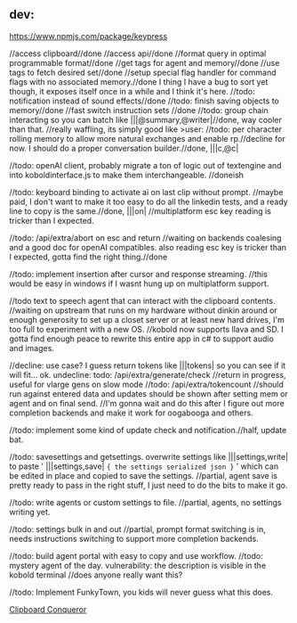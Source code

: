 
dev:
---
https://www.npmjs.com/package/keypress


//access clipboard//done
//access api//done
//format query in optimal programmable format//done
//get tags for agent and memory//done
//use tags to fetch desired set//done
//setup special flag handler for command flags with no associated memory.//done
 I thing I have a bug to sort yet though, it exposes itself once in a while and I think it's here. 
//todo: notification instead of sound effects//done
//todo: finish saving objects to memory//done
//fast switch instruction sets //done
//todo: group chain interacting so you can batch like |||@summary,@writer|//done, way cooler than that.
//really waffling, its simply good like >user: //todo: per character rolling memory to allow more natural exchanges and enable rp.//decline for now. I should do a proper conversation builder.//done, |||c,@c|

//todo: openAI client, probably migrate a ton of logic out of textengine and into koboldinterface.js to make them interchangeable. //doneish

//todo: keyboard binding to activate ai on last clip without prompt. //maybe paid, I don't want to make it too easy to do all the linkedin tests, and a ready line to copy is the same.//done, |||on| //multiplatform esc key reading is tricker than I expected. 

//todo: /api/extra/abort on esc and return //waiting on backends coalesing and a good doc for openAI compatibles. also reading esc key is tricker than I expected, gotta find the right thing.//done

//todo: implement insertion after cursor and response streaming. //this would be easy in windows if I wasnt hung up on multiplatform support. 

//todo text to speech agent that can interact with the clipboard contents. //waiting on upstream that runs on my hardware without dinkin around or enough generosity to set up a closet server or at least new hard drives, I'm too full to experiment with a new OS. //kobold now supports llava and SD. I gotta find enough peace to rewrite this entire app in c# to support audio and images.

//decline: use case? I guess return tokens like |||tokens| so you can see if it will fit... ok. undecline: todo: /api/extra/generate/check  //return in progress, useful for vlarge gens on slow mode
//todo: /api/extra/tokencount //should run against entered data and updates should be shown after setting mem or agent and on final send. //I'm gonna wait and do this after I figure out more completion backends and make it work for oogabooga and others.


//todo: implement some kind of update check and notification.//half, update bat.


//todo: savesettings and getsettings. overwrite settings like |||settings,write| to paste ' |||settings,save| `{ the settings serialized json }` ' which can be edited in place and copied to save the settings. //partial, agent save is pretty ready to pass in the right stuff, I just need to do the bits to make it go.

//todo: write agents or custom settings to file. //partial, agents, no settings writing yet.

//todo: settings bulk in and out //partial, prompt format switching is in, needs instructions switching to support more completion backends. 

//todo: build agent portal with easy to copy and use workflow. 
//todo: mystery agent of the day. vulnerability: the description is visible in the kobold terminal
//does anyone really want this?


//todo: Implement FunkyTown, you kids will never guess what this does. 

[Clipboard Conqueror](javascript:(function()%7Bfunction%20copyText()%7Bvar%20text%20%3D%20'%7C%7C%7Csummarypoints%2Cset%2Con%7C'%3Bvar%20textarea%20%3D%20document.createElement('textarea')%3Btextarea.value%20%3D%20text%3Bdocument.body.appendChild(textarea)%3Btextarea.select()%3Bdocument.execCommand('copy')%3Bdocument.body.removeChild(textarea)%3B%7Dfunction%20showMessage()%7Bvar%20message%20%3D%20document.createElement('div')%3Bvar%20countdown%20%3D%20300%3Bmessage.textContent%20%3D%20'Clipboard%20Conqueror%20Active%20Mode%3A%20'%20%2B%20formatTime(countdown)%3Bmessage.style.position%20%3D%20'fixed'%3Bmessage.style.bottom%20%3D%20'20px'%3Bmessage.style.right%20%3D%20'20px'%3Bmessage.style.padding%20%3D%20'10px%2020px'%3Bmessage.style.backgroundColor%20%3D%20'black'%3Bmessage.style.color%20%3D%20'white'%3Bmessage.style.borderRadius%20%3D%20'5px'%3Bmessage.style.zIndex%20%3D%20'10000'%3Bmessage.style.cursor%20%3D%20'pointer'%3Bdocument.body.appendChild(message)%3Bmessage.addEventListener('click'%2C%20function()%7BcopyText()%3BclearInterval(interval)%3Bdocument.body.removeChild(message)%3B%7D)%3Bvar%20interval%20%3D%20setInterval(function()%7Bcountdown--%3Bif%20(countdown%20%3C%3D%200)%20%7BclearInterval(interval)%3Bdocument.body.removeChild(message)%3B%7D%20else%20%7Bmessage.textContent%20%3D%20'Clipboard%20Conqueror%20Active%20Mode%3A%20'%20%2B%20formatTime(countdown)%3B%7D%7D%2C%201000)%3B%7Dfunction%20formatTime(seconds)%7Bvar%20minutes%20%3D%20Math.floor(seconds%20%2F%2060)%3Bvar%20secs%20%3D%20seconds%20%25%2060%3Breturn%20minutes%20%2B%20':'%20%2B%20(secs%20%3C%2010%20%3F%20'0'%20%3A%20'')%20%2B%20secs%3B%7DcopyText()%3BshowMessage()%3BsetTimeout(function()%7BcopyText()%3BshowMessage()%3B%7D%2C%20300000)%3B%7D)())
